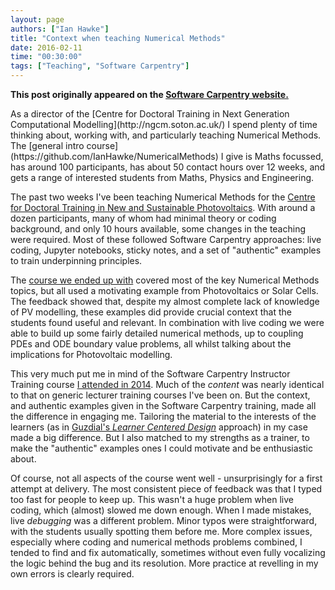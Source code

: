 ```yaml
---
layout: page
authors: ["Ian Hawke"]
title: "Context when teaching Numerical Methods"
date: 2016-02-11
time: "00:30:00"
tags: ["Teaching", "Software Carpentry"]
---
```


<p><b>This post originally appeared on the <a href="https://software-carpentry.org/">Software Carpentry website.</a></b></p>
As a director of the [Centre for Doctoral Training in Next Generation Computational Modelling](http://ngcm.soton.ac.uk/) I spend plenty of time thinking about, working with, and particularly teaching Numerical Methods. The [general intro course](https://github.com/IanHawke/NumericalMethods) I give is Maths focussed, has around 100 participants, has about 50 contact hours over 12 weeks, and gets a range of interested students from Maths, Physics and Engineering.

The past two weeks I've been teaching Numerical Methods for the [Centre for Doctoral Training in New and Sustainable Photovoltaics](http://www.cdt-pv.org/). With around a dozen participants, many of whom had minimal theory or coding background, and only 10 hours available, some changes in the teaching were required. Most of these followed Software Carpentry approaches: live coding, Jupyter notebooks, sticky notes, and a set of "authentic" examples to train underpinning principles.

The [course we ended up with](https://github.com/IanHawke/Southampton-PV-NumericalMethods-2016) covered most of the key Numerical Methods topics, but all used a motivating example from Photovoltaics or Solar Cells. The feedback showed that, despite my almost complete lack of knowledge of PV modelling, these examples did provide crucial context that the students found useful and relevant. In combination with live coding we were able to build up some fairly detailed numerical methods, up to coupling PDEs and ODE boundary value problems, all whilst talking about the implications for Photovoltaic modelling.

This very much put me in mind of the Software Carpentry Instructor Training course [I attended in 2014](http://ngcm.soton.ac.uk/blog/2014-10-24/software-carpentry-instructor-training-workshop-tgac.html). Much of the *content* was nearly identical to that on generic lecturer training courses I've been on. But the context, and authentic examples given in the Software Carpentry training, made all the difference in engaging me. Tailoring the material to the interests of the learners (as in [Guzdial's *Learner Centered Design*](https://computinged.wordpress.com/2015/12/23/book-released-learner-centered-design-of-computing-education-research-on-computing-for-everyone/) approach) in my case made a big difference. But I also matched to my strengths as a trainer, to make the "authentic" examples ones I could motivate and be enthusiastic about.

Of course, not all aspects of the course went well - unsurprisingly for a first attempt at delivery. The most consistent piece of feedback was that I typed too fast for people to keep up. This wasn't a huge problem when live coding, which (almost) slowed me down enough. When I made mistakes, live *debugging* was a different problem. Minor typos were straightforward, with the students usually spotting them before me. More complex issues, especially where coding and numerical methods problems combined, I tended to find and fix automatically, sometimes without even fully vocalizing the logic behind the bug and its resolution. More practice at revelling in my own errors is clearly required.
